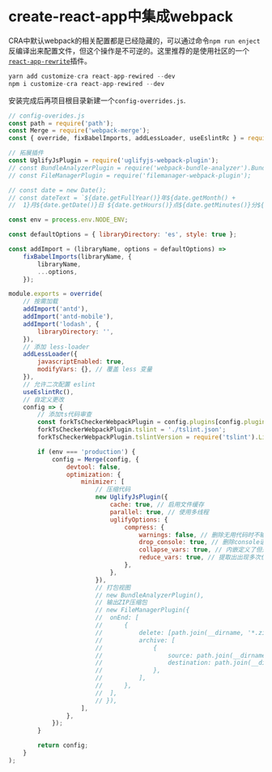 <!--
 * @Prd: 
 * @Link: 
 * @Author: xjl
 * @Email: xujl@weipaitang.com
 * @Date: 2020-04-13 19:39:17
 * @LastEditors: Please set LastEditors
 * @LastEditTime: 2020-04-13 19:46:21
 -->
# create-react-app中集成webpack

CRA中默认webpack的相关配置都是已经隐藏的，可以通过命令`npm run enject`反编译出来配置文件，但这个操作是不可逆的。这里推荐的是使用社区的一个[`react-app-rewrite`]('https://github.com/arackaf/customize-cra')插件。

```js
yarn add customize-cra react-app-rewired --dev
npm i customize-cra react-app-rewired --dev
```

安装完成后再项目根目录新建一个`config-overrides.js`.


```js
// config-overides.js
const path = require('path');
const Merge = require('webpack-merge');
const { override, fixBabelImports, addLessLoader, useEslintRc } = require('customize-cra');

// 拓展插件
const UglifyJsPlugin = require('uglifyjs-webpack-plugin');
// const BundleAnalyzerPlugin = require('webpack-bundle-analyzer').BundleAnalyzerPlugin;
// const FileManagerPlugin = require('filemanager-webpack-plugin');

// const date = new Date();
// const dateText = `${date.getFullYear()}年${date.getMonth() +
// 	1}月${date.getDate()}日 ${date.getHours()}点${date.getMinutes()}分${date.getSeconds()}秒`;

const env = process.env.NODE_ENV;

const defaultOptions = { libraryDirectory: 'es', style: true };

const addImport = (libraryName, options = defaultOptions) =>
	fixBabelImports(libraryName, {
		libraryName,
		...options,
	});

module.exports = override(
	// 按需加载
	addImport('antd'),
	addImport('antd-mobile'),
	addImport('lodash', {
		libraryDirectory: '',
	}),
	// 添加 less-loader
	addLessLoader({
		javascriptEnabled: true,
		modifyVars: {}, // 覆盖 less 变量
	}),
	// 允许二次配置 eslint
	useEslintRc(),
	// 自定义更改
	config => {
		// 添加ts代码审查
		const forkTsCheckerWebpackPlugin = config.plugins[config.plugins.length - 1];
		forkTsCheckerWebpackPlugin.tslint = './tslint.json';
		forkTsCheckerWebpackPlugin.tslintVersion = require('tslint').Linter.VERSION;

		if (env === 'production') {
			config = Merge(config, {
				devtool: false,
				optimization: {
					minimizer: [
						// 压缩代码
						new UglifyJsPlugin({
							cache: true, // 启用文件缓存
							parallel: true, // 使用多线程
							uglifyOptions: {
								compress: {
									warnings: false, // 删除无用代码时不输出警告
									drop_console: true, // 删除console语句
									collapse_vars: true, // 内嵌定义了但是只有用到一次的变量
									reduce_vars: true, // 提取出出现多次但是没有定义成变量去引用的静态值
								},
							},
						}),
						// 打包视图
						// new BundleAnalyzerPlugin(),
						// 输出ZIP压缩包
						// new FileManagerPlugin({
						// 	onEnd: [
						// 		{
						// 			delete: [path.join(__dirname, '*.zip')],
						// 			archive: [
						// 				{
						// 					source: path.join(__dirname, 'build'),
						// 					destination: path.join(__dirname, `build at ${dateText}.zip`),
						// 				},
						// 			],
						// 		},
						// 	],
						// }),
					],
				},
			});
		}

		return config;
	}
);
```